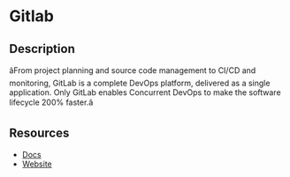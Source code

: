 # Gitlab

## Description
âFrom project planning and source code management to CI/CD and monitoring, GitLab is a complete DevOps platform, delivered as a single application. Only GitLab enables Concurrent DevOps to make the software lifecycle 200% faster.â

## Resources
* [Docs](https://docs.gitlab.com/)
* [Website](gitlab.com)